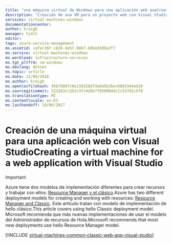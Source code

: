 ```yaml
---
title: "una máquina virtual de Windows para una aplicación web aaaCreate | Documentos de Microsoft"
description: "Creación de una VM para un proyecto web con Visual Studio y Windows."
services: virtual-machines-windows
documentationcenter: 
author: kraigb
manager: timlt
editor: 
tags: azure-service-management
ms.assetid: cafec36f-c828-4e57-88b7-b8bed3d9a2f7
ms.service: virtual-machines-windows
ms.workload: infrastructure-services
ms.tgt_pltfrm: vm-windows
ms.devlang: dotnet
ms.topic: article
ms.date: 12/09/2016
ms.author: kraigb
ms.openlocfilehash: 45b7d087c8e138150d7da0a5b2bec66019d4ed20
ms.sourcegitcommit: 523283cc1b3c37c428e77850964dc1c33742c5f0
ms.translationtype: MT
ms.contentlocale: es-ES
ms.lasthandoff: 10/06/2017
---
```

# <a name="creating-a-virtual-machine-for-a-web-application-with-visual-studio"></a><span data-ttu-id="9319b-103">Creación de una máquina virtual para una aplicación web con Visual Studio</span><span class="sxs-lookup"><span data-stu-id="9319b-103">Creating a virtual machine for a web application with Visual Studio</span></span>
> [!IMPORTANT] 
> <span data-ttu-id="9319b-104">Azure tiene dos modelos de implementación diferentes para crear recursos y trabajar con ellos: [Resource Manager y el clásico](../../../resource-manager-deployment-model.md).</span><span class="sxs-lookup"><span data-stu-id="9319b-104">Azure has two different deployment models for creating and working with resources: [Resource Manager and Classic](../../../resource-manager-deployment-model.md).</span></span> <span data-ttu-id="9319b-105">Este artículo tratan con modelo de implementación de hello clásico.</span><span class="sxs-lookup"><span data-stu-id="9319b-105">This article covers using hello Classic deployment model.</span></span> <span data-ttu-id="9319b-106">Microsoft recomienda que más nuevas implementaciones de usar el modelo del Administrador de recursos de Hola.</span><span class="sxs-lookup"><span data-stu-id="9319b-106">Microsoft recommends that most new deployments use hello Resource Manager model.</span></span>

[!INCLUDE [virtual-machines-common-classic-web-app-visual-studio](../../../../includes/virtual-machines-common-classic-web-app-visual-studio.md)]

